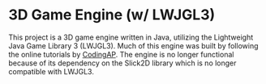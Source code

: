 # 3D Game Engine (w/ LWJGL3)

This project is a 3D game engine written in Java, utilizing the Lightweight Java Game Library 3 (LWJGL3). Much of this engine was built by following the online tutorials by <a href="https://www.youtube.com/watch?v=fW19iG9Hkrk&t=475s">CodingAP</a>. The engine is no longer functional because of its dependency on the Slick2D library which is no longer compatible with LWJGL3.